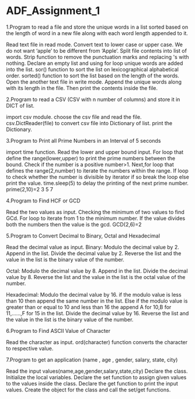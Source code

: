# ADF_Assignment_1
1.Program to read a file and store the unique words in a list sorted based on the length of word in a new file along with each word length appended to it.

Read text file in read mode.
Convert text to lower case or upper case. We do not want ‘apple’ to be different from ‘Apple’.
Split file contents into list of words.
Strip function to remove the punctuation marks and replacing 's with nothing.
Declare an empty list and using for loop unique words are added into the list.
sor() function to sort the list on lexicographical alphabetical order.
sorted() function to sort the list based on the length of the words.
Open the another text file in write mode.
Append the unique words along with its length in the file.
Then print the contents inside the file.

2.Program to read a CSV (CSV with n number of columns) and store it in DICT of list.

import csv module.
choose the csv file and read the file.
csv.DictReader(file) to convert csv file into Dictionary of list.
print the Dictionary.

3.Program to Print all Prime Numbers in an Interval of 5 seconds

import time function.
Read the lower and upper bound input.
For loop that define the range(lower,upper) to print the prime numbers between the bound.
Check if the number is a positive number>1.
Next,for loop that defines the range(2,number) to iterate the numbers within the range.
If loop to check whether the number is divisible by iterator if so break the loop else print the value.
time.sleep(5) to delay the printing of the next prime number.
prime(2,10)=2 3 5 7

4.Program to Find HCF or GCD

Read the two values as input.
Checking the minimum of two values to find GCd.
For loop to iterate from 1 to the minimum number.
If the value divides both the numbers then the value is the gcd.
GCD(2,6)=2

5.Program to Convert Decimal to Binary, Octal and Hexadecimal

Read the decimal value as input.
Binary:
  Modulo the decimal value by 2.
  Append in the list.
  Divide the decimal value by 2.
Reverse the list and the value in the list is the binary value of the number.

Octal:
  Modulo the decimal value by 8.
  Append in the list.
  Divide the decimal value by 8.
Reverse the list and the value in the list is the octal value of the number.

Hexadecimal:
  Modulo the decimal value by 16.
  if the modulo value is less than 10 then append the same number in the list.
  Else if the modulo value is greater than or equal to 10 and less than 16 the append A for 10,B for 11,......,F for 15 in the list. 
  Divide the decimal value by 16.
Reverse the list and the value in the list is the binary value of the number.

6.Program to Find ASCII Value of Character

Read the character as input.
ord(character) function converts the character to respective value.

7.Program to get an application (name , age , gender, salary, state, city)

Read the input values(name,age,gender,salary,state,city)
Declare the class.
Initialize the local variables.
Declare the set function to assign given values to the values inside the class.
Declare the get function to print the input values.
Create the object for the class and call the set/get functions.
